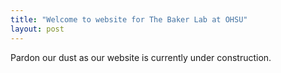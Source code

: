 ```yaml
---
title: "Welcome to website for The Baker Lab at OHSU"
layout: post
---
```


Pardon our dust as our website is currently under construction.
